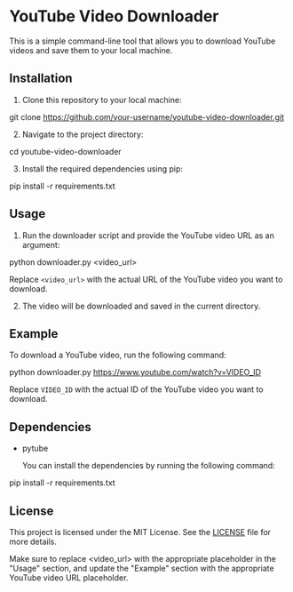 # YouTube Video Downloader

This is a simple command-line tool that allows you to download YouTube videos and save them to your local machine.

## Installation

1. Clone this repository to your local machine:

git clone https://github.com/your-username/youtube-video-downloader.git


2. Navigate to the project directory:

cd youtube-video-downloader


3. Install the required dependencies using pip:

pip install -r requirements.txt


## Usage

1. Run the downloader script and provide the YouTube video URL as an argument:

python downloader.py <video_url>


Replace `<video_url>` with the actual URL of the YouTube video you want to download.

2. The video will be downloaded and saved in the current directory.

## Example

To download a YouTube video, run the following command:

python downloader.py https://www.youtube.com/watch?v=VIDEO_ID


Replace `VIDEO_ID` with the actual ID of the YouTube video you want to download.

## Dependencies

- pytube

   You can install the dependencies by running the following command:

pip install -r requirements.txt



## License

This project is licensed under the MIT License. See the [LICENSE](LICENSE) file for more details.

Make sure to replace <video_url> with the appropriate placeholder in the "Usage" section, and update the "Example" section with the appropriate YouTube video URL placeholder.
